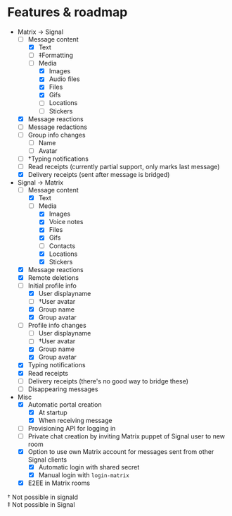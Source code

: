 # Features & roadmap

* Matrix → Signal
  * [ ] Message content
    * [x] Text
    * [ ] ‡Formatting
    * [ ] Media
      * [x] Images
      * [x] Audio files
      * [x] Files
      * [x] Gifs
      * [ ] Locations
      * [ ] Stickers
  * [x] Message reactions
  * [ ] Message redactions
  * [ ] Group info changes
    * [ ] Name
    * [ ] Avatar
  * [ ] †Typing notifications
  * [ ] Read receipts (currently partial support, only marks last message)
  * [x] Delivery receipts (sent after message is bridged)
* Signal → Matrix
  * [ ] Message content
    * [x] Text
    * [ ] Media
      * [x] Images
      * [x] Voice notes
      * [x] Files
      * [x] Gifs
      * [ ] Contacts
      * [x] Locations
      * [x] Stickers
  * [x] Message reactions
  * [x] Remote deletions
  * [ ] Initial profile info
    * [x] User displayname
    * [ ] †User avatar
    * [x] Group name
    * [x] Group avatar
  * [ ] Profile info changes
    * [ ] User displayname
    * [ ] †User avatar
    * [x] Group name
    * [x] Group avatar
  * [x] Typing notifications
  * [x] Read receipts
  * [ ] Delivery receipts (there's no good way to bridge these)
  * [ ] Disappearing messages
* Misc
  * [x] Automatic portal creation
    * [x] At startup
    * [x] When receiving message
  * [ ] Provisioning API for logging in
  * [ ] Private chat creation by inviting Matrix puppet of Signal user to new room
  * [x] Option to use own Matrix account for messages sent from other Signal clients
    * [x] Automatic login with shared secret
    * [x] Manual login with `login-matrix`
  * [x] E2EE in Matrix rooms

† Not possible in signald  
‡ Not possible in Signal
